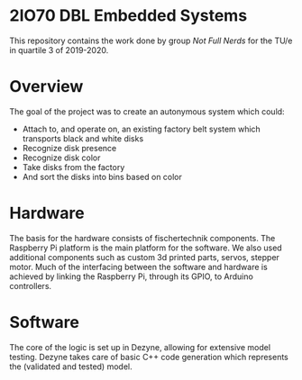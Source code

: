 # 2IO70 DBL Embedded Systems
This repository contains the work done by group *Not Full Nerds* for the TU/e in quartile 3 of 2019-2020.

# Overview
The goal of the project was to create an autonymous system which could:
* Attach to, and operate on, an existing factory belt system which transports black and white disks
* Recognize disk presence
* Recognize disk color
* Take disks from the factory
* And sort the disks into bins based on color

# Hardware
The basis for the hardware consists of fischertechnik components. The Raspberry Pi platform is the main platform for the software. We also used additional components such as custom 3d printed parts, servos, stepper motor. Much of the interfacing between the software and hardware is achieved by linking the Raspberry Pi, through its GPIO, to Arduino controllers.

# Software
The core of the logic is set up in Dezyne, allowing for extensive model testing. Dezyne takes care of basic C++ code generation which represents the (validated and tested) model. 
